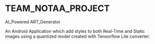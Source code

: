 # TEAM_NOTAA_PROJECT
AI_Powered ART_Generator

An Android Application which add styles to both Real-Time and Static images using a quantized model created with Tensorflow Lite converter.
